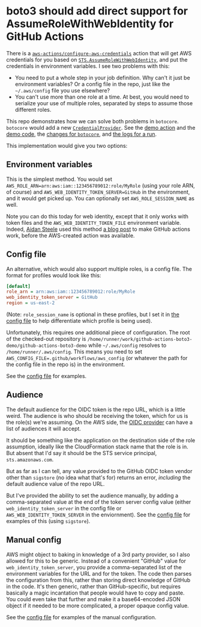 # boto3 should add direct support for AssumeRoleWithWebIdentity for GitHub Actions

There is a [`aws-actions/configure-aws-credentials`](https://github.com/aws-actions/configure-aws-credentials) action that will get AWS credentials for you based on [`STS.AssumeRoleWithWebIdentity`](https://docs.aws.amazon.com/STS/latest/APIReference/API_AssumeRoleWithWebIdentity.html), and put the credentials in environment variables.
I see two problems with this:
* You need to put a whole step in your job definition. Why can't it just be environment variables? Or a config file in the repo, just like the `~/.aws/config` file you use elsewhere?
* You can't use more than one role at a time. At best, you would need to serialize your use of multiple roles, separated by steps to assume those different roles.

This repo demonstrates how we can solve both problems in `botocore`.
`botocore` would add a new [`CredentialProvider`](https://github.com/boto/botocore/blob/6155f328adb44bc33c7bb2a9c85ce695a48be133/botocore/credentials.py#L903).
See the [demo action](.github/workflows/demo.yaml) and the [demo code](.github/workflows/demo.py), the [changes for `botocore`](botocore_addition.py), and [the logs for a run](https://github.com/benkehoe/github-actions-boto3-demo/runs/3779665903?check_suite_focus=true#step:5:11).

This implementation would give you two options:

## Environment variables
This is the simplest method.
You would set `AWS_ROLE_ARN=arn:aws:iam::123456789012:role/MyRole` (using your role ARN, of course) and `AWS_WEB_IDENTITY_TOKEN_SERVER=GitHub` in the environment, and it would get picked up. You can optionally set `AWS_ROLE_SESSION_NAME` as well.

Note you can do this today for web identity, except that it only works with token files and the `AWS_WEB_IDENTITY_TOKEN_FILE` environment variable.
Indeed, [Aidan Steele](https://github.com/aidansteele) used this method [a blog post](https://awsteele.com/blog/2021/09/15/aws-federation-comes-to-github-actions.html) to make GitHub actions work, before the AWS-created action was available.

## Config file
An alternative, which would also support multiple roles, is a config file.
The format for profiles would look like this:

```ini
[default]
role_arn = arn:aws:iam::123456789012:role/MyRole
web_identity_token_server = GitHub
region = us-east-2
```
(Note: `role_session_name` is optional in these profiles, but I set it in [the config file](.github/workflows/aws_config) to help differentiate which profile is being used).

Unfortunately, this requires one additional piece of configuration.
The root of the checked-out repository is `/home/runner/work/github-actions-boto3-demo/github-actions-boto3-demo` while `~/.aws/config` resolves to `/home/runner/.aws/config`.
This means you need to set `AWS_CONFIG_FILE=.github/workflows/aws_config` (or whatever the path for the config file in the repo is) in the environment.

See the [config file](.github/workflows/aws_config) for examples.

## Audience
The default audience for the OIDC token is the repo URL, which is a little weird.
The audience is who should be receiving the token, which for us is the role(s) we're assuming.
On the AWS side, the [OIDC provider](https://docs.aws.amazon.com/AWSCloudFormation/latest/UserGuide/aws-resource-iam-oidcprovider.html#cfn-iam-oidcprovider-clientidlist) can have a list of audiences it will accept.

It should be something like the application on the destination side of the role assumption, ideally like the CloudFormation stack name that the role is in.
But absent that I'd say it should be the STS service principal, `sts.amazonaws.com`.

But as far as I can tell, any value provided to the GitHub OIDC token vendor other than `sigstore` (no idea what that's for) returns an error, _including_ the default audience value of the repo URL.

But I've provided the ability to set the audience manually, by adding a comma-separated value at the end of the token server config value (either `web_identity_token_server` in the config file or `AWS_WEB_IDENTITY_TOKEN_SERVER` in the enviornment).
See the [config file](.github/workflows/aws_config) for examples of this (using `sigstore`).

## Manual config
AWS might object to baking in knowledge of a 3rd party provider, so I also allowed for this to be generic.
Instead of a convenient "GitHub" value for `web_identity_token_server`, you provide a comma-separated list of the environment variables for the URL and for the token.
The code then parses the configuration from this, rather than storing direct knowledge of GitHub in the code.
It's then generic, rather than GitHub-specific, but requires basically a magic incantation that people would have to copy and paste.
You could even take that further and make it a base64-encoded JSON object if it needed to be more complicated, a proper opaque config value.

See the [config file](.github/workflows/aws_config) for examples of the manual configuration.
